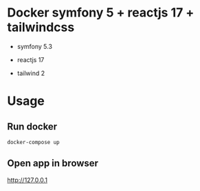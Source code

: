 # Docker symfony 5 + reactjs 17 + tailwindcss

- symfony 5.3 

- reactjs 17 

- tailwind 2


# Usage

## Run docker

```docker-compose up```

## Open app in browser 

http://127.0.0.1
